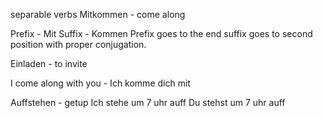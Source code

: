 separable verbs
Mitkommen - come along

Prefix - Mit
Suffix - Kommen
Prefix goes to the end suffix goes to second position with proper conjugation.

Einladen - to invite

I come along with you - Ich komme dich mit

Auffstehen - getup
Ich stehe um 7 uhr auff
Du stehst um 7 uhr auff


